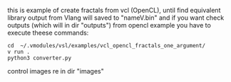 this is example of create fractals from vcl (OpenCL),
until find equivalent library output from Vlang will saved to "nameV.bin" 
and if you want check outputs (which will in dir "outputs") from opencl example you have to execute theese commands:
```
cd  ~/.vmodules/vsl/examples/vcl_opencl_fractals_one_argument/
v run .
python3 converter.py
```
control images re in dir "images"
